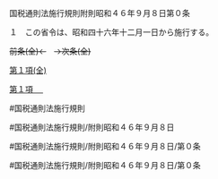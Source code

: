 国税通則法施行規則附則昭和４６年９月８日第０条

１　この省令は、昭和四十六年十二月一日から施行する。

~~前条(全)←~~　~~→次条(全)~~

[第１項(全)](国税通則法施行規則附則昭和４６年９月８日第０条第１項_.md)  

[第１項 　 ](国税通則法施行規則附則昭和４６年９月８日第０条第１項.md)  

#国税通則法施行規則

#国税通則法施行規則/附則昭和４６年９月８日

#国税通則法施行規則/附則昭和４６年９月８日/第０条

#国税通則法施行規則/附則昭和４６年９月８日/第０条

